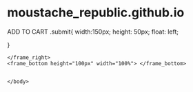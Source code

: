 # moustache_republic.github.io
<html>
    <head style="background-color:#F6F6F7> 
     
    </head>
    <body> 
    
    <frame_top height="100px" width="100%"> </frame_top>
    <!-- 图片展示 -->
    <frame_left height="700px" width="50%" > 
    <div class="pic p1"> </div>
    .pic{
        width: 80%;
        height: 100%;
        position: relative;
        background-repeat: no-repeat;
        background-position: top right;
         
    }
    .p1 {background-image:URL"https://drive.google.com/file/d/0B8KYnbdnrRGXSXVoMzdqRWhCTXc/view?resourcekey=0-isJkYanmVCSmONHLETXDwg"}
    
    </frame_left>
    
    <!-- 文本 -->
    <frame_right height="700px" width="50%"> 
    
    <h1 style="color:#222222">Classic Tee </h1>
    <h2 style="color:#222222">$75 </h2>
    <p style="color:#88888888"> product description </p>
    <p style="color:#222222">SIZE </p>

    <!-- 方块 -->
    <div class="square s1">S </div>
    <div class="square s2">M </div>
    <div class="square s3">L </div>
    
    .s1{ 
    width:50px;
    height: 50px;
    float: left;
    text-align: center;
    color:#ffffff;
    } 
.s1:hover{
background-color:#888888;
colour:#222222;
cursor:pointer;
}

.s2{ 
    width:50px;
    height: 50px;
    float: left;
    text-align: center;
    color:#ffffff;
    } 
.s2:hover{
background-color:#888888;
colour:#222222;
cursor:pointer;
}

.s3{ 
    width:50px;
    height: 50px;
    float: left;
    text-align: center;
    color:#ffffff;
    } 
.s3:hover{
background-color:#888888;
colour:#222222;
cursor:pointer;
}
    <!-- 提交 -->
 <div class="submit">ADD TO CART </div>
 .submit{
    width:150px;
    height: 50px;
    float: left;
 
 }
 
    </frame_right>
    <frame_bottom height="100px" width="100%"> </frame_bottom>
    
    
    </body>
    

    
</html>
